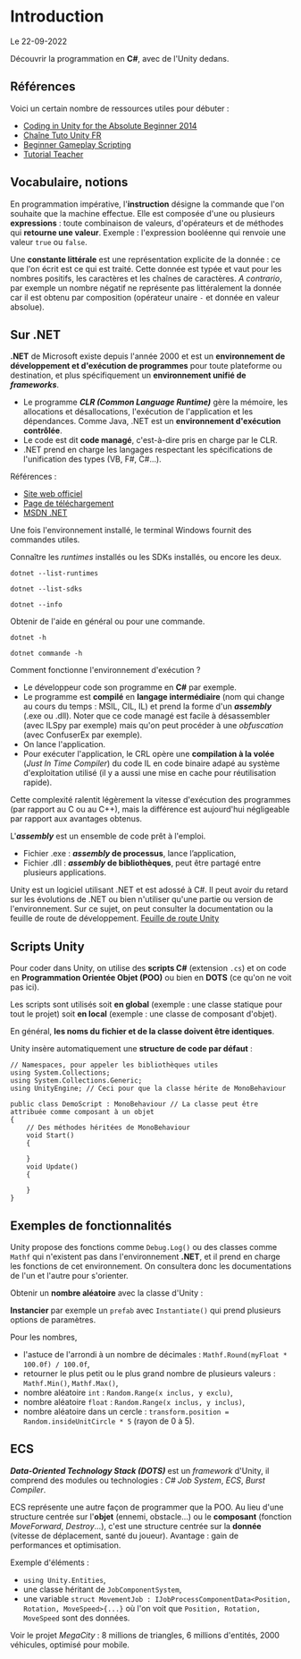 # Introduction

Le 22-09-2022

Découvrir la programmation en **C#**, avec de l'Unity dedans.

## Références

Voici un certain nombre de ressources utiles pour débuter :
- [Coding in Unity for the Absolute Beginner 2014](https://www.youtube.com/watch?v=nWkUutm7Kus "Coding in Unity for the Absolute Beginner 2014")
- [Chaîne Tuto Unity FR](https://www.youtube.com/c/TUTOUNITYFR "Chaîne Tuto Unity FR")
- [Beginner Gameplay Scripting](https://learn.unity.com/project/beginner-gameplay-scripting "Beginner Gameplay Scripting")
- [Tutorial Teacher](https://www.tutorialsteacher.com/ "Tutorial Teacher")

## Vocabulaire, notions

En programmation impérative, l'**instruction** désigne la commande que l'on souhaite que la machine effectue. Elle est composée d'une ou plusieurs **expressions** : toute combinaison de valeurs, d'opérateurs et de méthodes qui **retourne une valeur**. Exemple : l'expression booléenne qui renvoie une valeur `true` ou `false`.

Une **constante littérale** est une représentation explicite de la donnée : ce que l'on écrit est ce qui est traité. Cette donnée est typée et vaut pour les nombres positifs, les caractères et les chaînes de caractères. *A contrario*, par exemple un nombre négatif ne représente pas littéralement la donnée car il est obtenu par  composition (opérateur unaire `-` et donnée en valeur absolue).

## Sur .NET

**.NET** de Microsoft existe depuis l'année 2000 et est un **environnement de développement et d'exécution de programmes** pour toute plateforme ou destination, et plus spécifiquement un **environnement unifié de *frameworks***. 
- Le programme ***CLR (Common Language Runtime)*** gère la mémoire, les allocations et désallocations, l'exécution de l'application et les dépendances. Comme Java, .NET est un **environnement d'exécution contrôlée**.
- Le code est dit **code managé**, c'est-à-dire pris en charge par le CLR. 
- .NET prend en charge les langages respectant les spécifications de l'unification des types (VB, F#, C#...).

Références :
- [Site web officiel](https://dotnet.microsoft.com "DotNet")
- [Page de téléchargement](https://dotnet.microsoft.com/en-us/download "Page de téléchargement")
- [MSDN .NET](https://learn.microsoft.com/fr-fr/dotnet "MSDN .NET")

Une fois l'environnement installé, le terminal Windows fournit des commandes utiles.

Connaître les *runtimes* installés ou les SDKs installés, ou encore les deux.
```
dotnet --list-runtimes
```
```
dotnet --list-sdks
```
```
dotnet --info
```

Obtenir de l'aide en général ou pour une commande.
```
dotnet -h
```
```
dotnet commande -h
```

Comment fonctionne l'environnement d'exécution ?
- Le développeur code son programme en **C#** par exemple.
- Le programme est **compilé** en **langage intermédiaire** (nom qui change au cours du temps : MSIL, CIL, IL) et prend la forme d'un ***assembly*** (.exe ou .dll). Noter que ce code managé est facile à désassembler (avec ILSpy par exemple) mais qu'on peut procéder à une *obfuscation* (avec ConfuserEx par exemple).
- On lance l'application.
- Pour exécuter l'application, le CRL opère une **compilation à la volée** (*Just In Time Compiler*) du code IL en code binaire adapé au système d'exploitation utilisé (il y a aussi une mise en cache pour réutilisation rapide).

Cette complexité ralentit légèrement la vitesse d'exécution des programmes (par rapport au C ou au C++), mais la différence est aujourd'hui négligeable par rapport aux avantages obtenus. 

L'***assembly*** est un ensemble de code prêt à l'emploi. 
- Fichier .exe : ***assembly* de processus**, lance l’application,
- Fichier .dll : ***assembly* de bibliothèques**, peut être partagé entre plusieurs applications.

Unity est un logiciel utilisant .NET et est adossé à C#. Il peut avoir du retard sur les évolutions de .NET ou bien n'utiliser qu'une partie ou version de l'environnement. Sur ce sujet, on peut consulter la documentation ou la feuille de route de développement. [Feuille de route Unity](https://unity.com/roadmap/unity-platform "Feuille de route Unity")

## Scripts Unity

Pour coder dans Unity, on utilise des **scripts C#** (extension `.cs`) et on code en **Programmation Orientée Objet (POO)** ou bien en **DOTS** (ce qu'on ne voit pas ici).

Les scripts sont utilisés soit **en global** (exemple : une classe statique pour tout le projet) soit **en local** (exemple : une classe de composant d'objet).

En général, **les noms du fichier et de la classe doivent être identiques**. 

Unity insère automatiquement une **structure de code par défaut** :
```
// Namespaces, pour appeler les bibliothèques utiles
using System.Collections;
using System.Collections.Generic;
using UnityEngine; // Ceci pour que la classe hérite de MonoBehaviour

public class DemoScript : MonoBehaviour // La classe peut être attribuée comme composant à un objet
{
	// Des méthodes héritées de MonoBehaviour
	void Start()
	{

	}
	void Update()
	{

	}
}
```

## Exemples de fonctionnalités

Unity propose des fonctions comme `Debug.Log()` ou des classes comme `Mathf` qui n'existent pas dans l'environnement **.NET**, et il prend en charge les fonctions de cet environnement. On consultera donc les documentations de l'un et l'autre pour s'orienter.

Obtenir un **nombre aléatoire** avec la classe d'Unity : 

**Instancier** par exemple un `prefab` avec `Instantiate()` qui prend plusieurs options de paramètres.

Pour les nombres, 
- l'astuce de l'arrondi à un nombre de décimales : `Mathf.Round(myFloat * 100.0f) / 100.0f`,
- retourner le plus petit ou le plus grand nombre de plusieurs valeurs : `Mathf.Min()`, `Mathf.Max()`,
- nombre aléatoire `int` : `Random.Range(x inclus, y exclu)`,
- nombre aléatoire  `float` : `Random.Range(x inclus, y inclus)`,
- nombre aléatoire dans un cercle : `transform.position = Random.insideUnitCircle * 5` (rayon de 0 à 5).

## ECS

***Data-Oriented Technology Stack (DOTS)*** est un *framework* d'Unity, il comprend des modules ou technologies : *C# Job System*, *ECS*, *Burst Compiler*.

ECS représente une autre façon de programmer que la POO. Au lieu d'une structure centrée sur l'**objet** (ennemi, obstacle...) ou le **composant** (fonction *MoveForward*, *Destroy*...), c'est une structure centrée sur la **donnée** (vitesse de déplacement, santé du joueur). Avantage : gain de performances et optimisation. 

Exemple d'éléments : 
- `using Unity.Entities`,
- une classe héritant de `JobComponentSystem`,
- une variable `struct MovementJob : IJobProcessComponentData<Position, Rotation, MoveSpeed>{...}` où l'on voit que `Position, Rotation, MoveSpeed` sont des données.

Voir le projet *MegaCity* : 8 millions de triangles, 6 millions d'entités, 2000 véhicules, optimisé pour mobile.